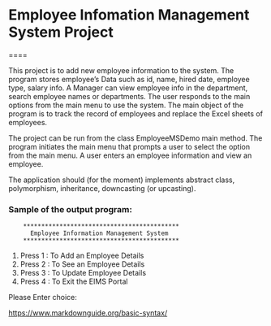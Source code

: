 # Employee Infomation Management System Project
====

This project is to add new employee information to the system. The program stores employee’s Data such as id, 
name, hired date, employee type, salary info. A Manager can view employee info in the department, search 
employee names or departments. The user responds to the main options from the main menu to use the system. 
The main object of the program is to track the record of employees and replace the Excel sheets of employees.

The project can be run from the class EmployeeMSDemo main method. The program initiates the main menu that
prompts a user to select the option from the main menu. A user enters an employee information and view an 
employee.

The application should (for the moment) implements abstract class, polymorphism, inheritance, downcasting 
(or upcasting).

### Sample of the output program:

		*******************************************
		  Employee Information Management System
		*******************************************

1. Press 1 : To Add an Employee Details
2. Press 2 : To See an Employee Details
3. Press 3 : To Update Employee Details
4. Press 4 : To Exit the EIMS Portal

Please Enter choice:

https://www.markdownguide.org/basic-syntax/